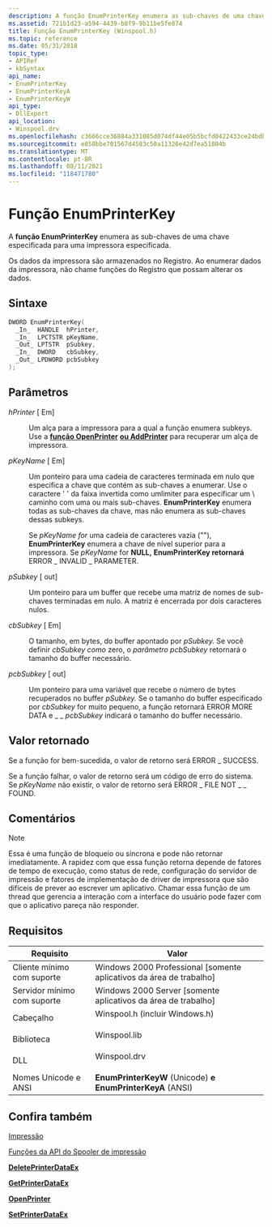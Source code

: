 ```yaml
---
description: A função EnumPrinterKey enumera as sub-chaves de uma chave especificada para uma impressora especificada.
ms.assetid: 721b1d23-a594-4439-b8f9-9b11be5fe874
title: Função EnumPrinterKey (Winspool.h)
ms.topic: reference
ms.date: 05/31/2018
topic_type:
- APIRef
- kbSyntax
api_name:
- EnumPrinterKey
- EnumPrinterKeyA
- EnumPrinterKeyW
api_type:
- DllExport
api_location:
- Winspool.drv
ms.openlocfilehash: c3666cce36884a331085d074df44e05b5bcfd0422433ce24bdbf3dbc385d7f7e
ms.sourcegitcommit: e858bbe701567d4583c50a11326e42d7ea51804b
ms.translationtype: MT
ms.contentlocale: pt-BR
ms.lasthandoff: 08/11/2021
ms.locfileid: "118471780"
---
```

# <a name="enumprinterkey-function"></a>Função EnumPrinterKey

A **função EnumPrinterKey** enumera as sub-chaves de uma chave especificada para uma impressora especificada.

Os dados da impressora são armazenados no Registro. Ao enumerar dados da impressora, não chame funções do Registro que possam alterar os dados.

## <a name="syntax"></a>Sintaxe


```C++
DWORD EnumPrinterKey(
  _In_  HANDLE  hPrinter,
  _In_  LPCTSTR pKeyName,
  _Out_ LPTSTR  pSubkey,
  _In_  DWORD   cbSubkey,
  _Out_ LPDWORD pcbSubkey
);
```



## <a name="parameters"></a>Parâmetros

<dl> <dt>

*hPrinter* \[ Em\]
</dt> <dd>

Um alça para a impressora para a qual a função enumera subkeys. Use a [**função OpenPrinter**](openprinter.md) [**ou AddPrinter**](addprinter.md) para recuperar um alça de impressora.

</dd> <dt>

*pKeyName* \[ Em\]
</dt> <dd>

Um ponteiro para uma cadeia de caracteres terminada em nulo que especifica a chave que contém as sub-chaves a enumerar. Use o caractere ' ' da faixa invertida como umlimiter para especificar um \\ caminho com uma ou mais sub-chaves. **EnumPrinterKey** enumera todas as sub-chaves da chave, mas não enumera as sub-chaves dessas subkeys.

Se *pKeyName for* uma cadeia de caracteres vazia (""), **EnumPrinterKey** enumera a chave de nível superior para a impressora. Se *pKeyName* for **NULL,** **EnumPrinterKey retornará** ERROR \_ INVALID \_ PARAMETER.

</dd> <dt>

*pSubkey* \[ out\]
</dt> <dd>

Um ponteiro para um buffer que recebe uma matriz de nomes de sub-chaves terminadas em nulo. A matriz é encerrada por dois caracteres nulos.

</dd> <dt>

*cbSubkey* \[ Em\]
</dt> <dd>

O tamanho, em bytes, do buffer apontado por *pSubkey.* Se você definir *cbSubkey como* zero, o *parâmetro pcbSubkey* retornará o tamanho do buffer necessário.

</dd> <dt>

*pcbSubkey* \[ out\]
</dt> <dd>

Um ponteiro para uma variável que recebe o número de bytes recuperados no buffer *pSubkey.* Se o tamanho do buffer especificado por *cbSubkey* for muito pequeno, a função retornará ERROR MORE DATA e \_ \_ *pcbSubkey* indicará o tamanho do buffer necessário.

</dd> </dl>

## <a name="return-value"></a>Valor retornado

Se a função for bem-sucedida, o valor de retorno será ERROR \_ SUCCESS.

Se a função falhar, o valor de retorno será um código de erro do sistema. Se *pKeyName* não existir, o valor de retorno será ERROR \_ FILE NOT \_ \_ FOUND.

## <a name="remarks"></a>Comentários

> [!Note]  
> Essa é uma função de bloqueio ou síncrona e pode não retornar imediatamente. A rapidez com que essa função retorna depende de fatores de tempo de execução, como status de rede, configuração do servidor de impressão e fatores de implementação de driver de impressora que são difíceis de prever ao escrever um aplicativo. Chamar essa função de um thread que gerencia a interação com a interface do usuário pode fazer com que o aplicativo pareça não responder.

 

## <a name="requirements"></a>Requisitos



| Requisito | Valor |
|-------------------------------------|-----------------------------------------------------------------------------------------------------------|
| Cliente mínimo com suporte<br/> | Windows 2000 Professional \[somente aplicativos da área de trabalho\]<br/>                                                |
| Servidor mínimo com suporte<br/> | Windows 2000 Server \[somente aplicativos da área de trabalho\]<br/>                                                      |
| Cabeçalho<br/>                   | <dl> <dt>Winspool.h (incluir Windows.h)</dt> </dl> |
| Biblioteca<br/>                  | <dl> <dt>Winspool.lib</dt> </dl>                   |
| DLL<br/>                      | <dl> <dt>Winspool.drv</dt> </dl>                   |
| Nomes Unicode e ANSI<br/>   | **EnumPrinterKeyW** (Unicode) **e EnumPrinterKeyA** (ANSI)<br/>                                   |



## <a name="see-also"></a>Confira também

<dl> <dt>

[Impressão](printdocs-printing.md)
</dt> <dt>

[Funções da API do Spooler de impressão](printing-and-print-spooler-functions.md)
</dt> <dt>

[**DeletePrinterDataEx**](deleteprinterdataex.md)
</dt> <dt>

[**GetPrinterDataEx**](getprinterdataex.md)
</dt> <dt>

[**OpenPrinter**](openprinter.md)
</dt> <dt>

[**SetPrinterDataEx**](setprinterdataex.md)
</dt> </dl>

 

 




